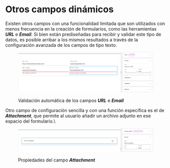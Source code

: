 # Otros campos dinámicos

Existen otros campos con una funcionalidad limitada que son utilizados con menos frecuencia en la creación de formularios, como las herramientas _**URL**_ e _**Email**_. Si bien están prediseñadas para recibir y validar este tipo de datos, es posible arribar a los mismos resultados a través de la configuración avanzada de los campos de tipo texto.

<div data-full-width="true">

<figure><img src="../.gitbook/assets/RPA_2_26.png" alt=""><figcaption><p>Validación automática de los campos <em><strong>URL</strong></em> e <em><strong>Email</strong></em></p></figcaption></figure>

</div>

Otro campo de configuración sencilla y con una función específica es el de _**Attachment**_, que permite al usuario añadir un archivo adjunto en ese espacio del formulario.\


<figure><img src="../.gitbook/assets/RPA_2_25.png" alt=""><figcaption><p>Propiedades del campo <em><strong>Attachment</strong></em></p></figcaption></figure>

